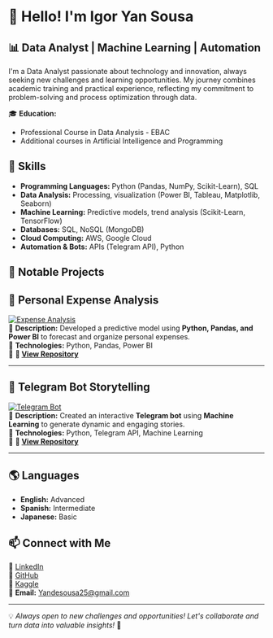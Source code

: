 # 👋 Hello! I'm Igor Yan Sousa

## 📊 Data Analyst | Machine Learning | Automation

I'm a Data Analyst passionate about technology and innovation, always seeking new challenges and learning opportunities. My journey combines academic training and practical experience, reflecting my commitment to problem-solving and process optimization through data.

🎓 **Education:**
- Professional Course in Data Analysis - EBAC
- Additional courses in Artificial Intelligence and Programming

## 🚀 Skills
- **Programming Languages:** Python (Pandas, NumPy, Scikit-Learn), SQL
- **Data Analysis:** Processing, visualization (Power BI, Tableau, Matplotlib, Seaborn)
- **Machine Learning:** Predictive models, trend analysis (Scikit-Learn, TensorFlow)
- **Databases:** SQL, NoSQL (MongoDB)
- **Cloud Computing:** AWS, Google Cloud
- **Automation & Bots:** APIs (Telegram API), Python

## 📌 Notable Projects
## 🚀 Personal Expense Analysis  
[![Expense Analysis](https://raw.githubusercontent.com/yandesousa/kilihito/main/images/expenses.png)](https://github.com/yandesousa/kilihito)  
🔹 **Description:** Developed a predictive model using **Python, Pandas, and Power BI** to forecast and organize personal expenses.  
🔹 **Technologies:** Python, Pandas, Power BI  
🔹 **🔗 [View Repository](https://github.com/yandesousa/kilihito)**  

---    
## 🤖 Telegram Bot Storytelling  
[![Telegram Bot](https://raw.githubusercontent.com/yandesousa/bakurakan/main/images/bot.png)](https://github.com/yandesousa/bakurakan)  
🔹 **Description:** Created an interactive **Telegram bot** using **Machine Learning** to generate dynamic and engaging stories.  
🔹 **Technologies:** Python, Telegram API, Machine Learning  
🔹 **🔗 [View Repository](https://github.com/yandesousa/bakurakan)**  

---
## 🌎 Languages
- **English:** Advanced
- **Spanish:** Intermediate
- **Japanese:** Basic

## 📫 Connect with Me
🔗 [LinkedIn](#)  
🔗 [GitHub](https://github.com/YanSousa)  
🔗 [Kaggle](#)  
📧 **Email:** Yandesousa25@gmail.com

---
💡 *Always open to new challenges and opportunities! Let's collaborate and turn data into valuable insights!* 🚀
